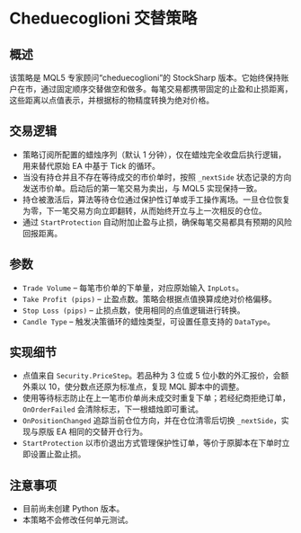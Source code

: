 # Cheduecoglioni 交替策略

## 概述
该策略是 MQL5 专家顾问“cheduecoglioni”的 StockSharp 版本。它始终保持账户在市，通过固定顺序交替做空和做多。每笔交易都携带固定的止盈和止损距离，这些距离以点值表示，并根据标的物精度转换为绝对价格。

## 交易逻辑
- 策略订阅所配置的蜡烛序列（默认 1 分钟），仅在蜡烛完全收盘后执行逻辑，用来替代原始 EA 中基于 Tick 的循环。
- 当没有持仓并且不存在等待成交的市价单时，按照 `_nextSide` 状态记录的方向发送市价单。启动后的第一笔交易为卖出，与 MQL5 实现保持一致。
- 持仓被激活后，算法等待仓位通过保护性订单或手工操作离场。一旦仓位恢复为零，下一笔交易方向立即翻转，从而始终开立与上一次相反的仓位。
- 通过 `StartProtection` 自动附加止盈与止损，确保每笔交易都具有预期的风险回报距离。

## 参数
- `Trade Volume` – 每笔市价单的下单量，对应原始输入 `InpLots`。
- `Take Profit (pips)` – 止盈点数。策略会根据点值换算成绝对价格偏移。
- `Stop Loss (pips)` – 止损点数，使用相同的点值逻辑进行转换。
- `Candle Type` – 触发决策循环的蜡烛类型，可设置任意支持的 `DataType`。

## 实现细节
- 点值来自 `Security.PriceStep`。若品种为 3 位或 5 位小数的外汇报价，会额外乘以 10，使分数点还原为标准点，复现 MQL 脚本中的调整。
- 使用等待标志防止在上一笔市价单尚未成交时重复下单；若经纪商拒绝订单，`OnOrderFailed` 会清除标志，下一根蜡烛即可重试。
- `OnPositionChanged` 追踪当前仓位方向，并在仓位清零后切换 `_nextSide`，实现与原版 EA 相同的交替开仓行为。
- `StartProtection` 以市价退出方式管理保护性订单，等价于原脚本在下单时立即设置止盈止损。

## 注意事项
- 目前尚未创建 Python 版本。
- 本策略不会修改任何单元测试。
